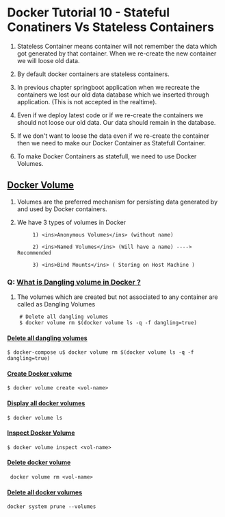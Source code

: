 # Docker Tutorial 10 - Stateful Conatiners Vs Stateless Containers 

1. Stateless Container means container will not remember the data which got generated by that container. When we re-create the new container we will loose old data.

2. By default docker containers are stateless containers.

3. In previous chapter springboot application when we recreate the containers we lost our old data database which we inserted through application.  (This is not accepted in the realtime).

4. Even if we deploy latest code or if we re-create the containers we should not loose our old data. Our data should remain in the database.

5. If we don't want to loose the data even if we re-create the container then we need to make our Docker Container as Statefull Container.

6. To make Docker Containers as statefull, we need to use Docker Volumes.

## <ins>Docker Volume</ins>

1. Volumes are the preferred mechanism for persisting data generated by and used by Docker containers.

2. We have 3 types of volumes in Docker

			1) <ins>Anonymous Volumes</ins> (without name)

			2) <ins>Named Volumes</ins> (Will have a name) ----> Recommended

			3) <ins>Bind Mounts</ins> ( Storing on Host Machine )

### Q: <ins>What is Dangling volume in Docker ?</ins>

1.  The volumes which are created but not associated to any container are called as Dangling Volumes

```
	# Delete all dangling volumes
	$ docker volume rm $(docker volume ls -q -f dangling=true)
```


#### <ins>Delete all dangling volumes</ins>
`$ docker-compose u$ docker volume rm $(docker volume ls -q -f dangling=true)`

#### <ins>Create Docker volume</ins>
`$ docker volume create <vol-name>`

#### <ins>Display all docker volumes</ins>
`$ docker volume ls`

#### <ins>Inspect Docker Volume</ins>
`$ docker volume inspect <vol-name>`

#### <ins>Delete docker volume</ins>
` docker volume rm <vol-name>`

#### <ins>Delete all docker volumes</ins>
`docker system prune --volumes`
	  

